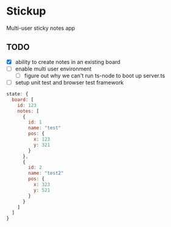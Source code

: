 # Stickup

Multi-user sticky notes app

## TODO
- [x] ability to create notes in an existing board
- [ ] enable multi user environment
  - [ ] figure out why we can't run ts-node to boot up server.ts
- [ ] setup unit test and browser test framework

```JavaScript
state: {
  board: [
    id: 123
    notes: [
      {
        id: 1
        name: "test"
        pos: {
          x: 123
          y: 321
        }
      },
      {
        id: 2
        name: "test2"
        pos: {
          x: 323
          y: 521
        }
      }
    ]
  ]
}
```